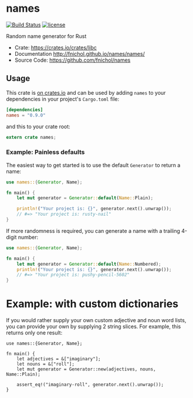 # names

[![Build Status](https://travis-ci.org/fnichol/names.svg?branch=master)](https://travis-ci.org/fnichol/names) [![license](http://img.shields.io/badge/license-MIT-blue.svg)](https://github.com/fnichol/names/blob/master/LICENSE-MIT)

Random name generator for Rust

* Crate: https://crates.io/crates/libc
* Documentation http://fnichol.github.io/names/names/
* Source Code: https://github.com/fnichol/names

## Usage

This crate is [on crates.io](https://crates.io/crates/names) and can be
used by adding `names` to your dependencies in your project's `Cargo.toml`
file:

```toml
[dependencies]
names = "0.9.0"
```

and this to your crate root:

```rust
extern crate names;
```

### Example: Painless defaults

The easiest way to get started is to use the default `Generator` to return
a name:

```rust
use names::{Generator, Name};

fn main() {
    let mut generator = Generator::default(Name::Plain);

    println!("Your project is: {}", generator.next().unwrap());
    // #=> "Your project is: rusty-nail"
}
```

If more randomness is required, you can generate a name with a trailing
4-digit number:

```rust
use names::{Generator, Name};

fn main() {
    let mut generator = Generator::default(Name::Numbered);
    println!("Your project is: {}", generator.next().unwrap());
    // #=> "Your project is: pushy-pencil-5602"
}
```

# Example: with custom dictionaries

If you would rather supply your own custom adjective and noun word lists,
you can provide your own by supplying 2 string slices. For example,
this returns only one result:

```
use names::{Generator, Name};

fn main() {
    let adjectives = &["imaginary"];
    let nouns = &["roll"];
    let mut generator = Generator::new(adjectives, nouns, Name::Plain);

    assert_eq!("imaginary-roll", generator.next().unwrap());
}
```
